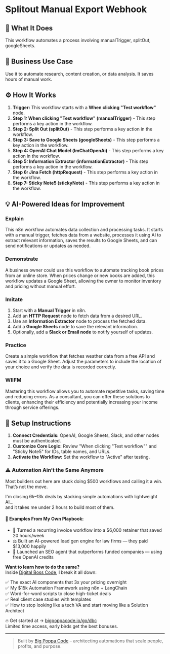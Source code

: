 # Splitout Manual Export Webhook

## 🚀 What It Does
This workflow automates a process involving manualTrigger, splitOut, googleSheets.

## 💼 Business Use Case
Use it to automate research, content creation, or data analysis. It saves hours of manual work.

## ⚙️ How It Works
1.  **Trigger:** This workflow starts with a **When clicking "Test workflow"** node.
2. **Step 1: When clicking "Test workflow" (manualTrigger)** - This step performs a key action in the workflow.
3. **Step 2: Split Out (splitOut)** - This step performs a key action in the workflow.
4. **Step 3: Save to Google Sheets (googleSheets)** - This step performs a key action in the workflow.
5. **Step 4: OpenAI Chat Model (lmChatOpenAi)** - This step performs a key action in the workflow.
6. **Step 5: Information Extractor (informationExtractor)** - This step performs a key action in the workflow.
7. **Step 6: Jina Fetch (httpRequest)** - This step performs a key action in the workflow.
8. **Step 7: Sticky Note5 (stickyNote)** - This step performs a key action in the workflow.

## 💡 AI-Powered Ideas for Improvement
### Explain
This n8n workflow automates data collection and processing tasks. It starts with a manual trigger, fetches data from a website, processes it using AI to extract relevant information, saves the results to Google Sheets, and can send notifications or updates as needed.

### Demonstrate
A business owner could use this workflow to automate tracking book prices from an online store. When prices change or new books are added, this workflow updates a Google Sheet, allowing the owner to monitor inventory and pricing without manual effort.

### Imitate
1. Start with a **Manual Trigger** in n8n.
2. Add an **HTTP Request** node to fetch data from a desired URL.
3. Use an **Information Extractor** node to process the fetched data.
4. Add a **Google Sheets** node to save the relevant information.
5. Optionally, add a **Slack or Email node** to notify yourself of updates.

### Practice
Create a simple workflow that fetches weather data from a free API and saves it to a Google Sheet. Adjust the parameters to include the location of your choice and verify the data is recorded correctly.

### WIIFM
Mastering this workflow allows you to automate repetitive tasks, saving time and reducing errors. As a consultant, you can offer these solutions to clients, enhancing their efficiency and potentially increasing your income through service offerings.

## 🔧 Setup Instructions
1. **Connect Credentials:** OpenAI, Google Sheets, Slack, and other nodes must be authenticated.
2. **Customize Core Logic:** Review "When clicking "Test workflow"" and "Sticky Note5" for IDs, table names, and URLs.
3. **Activate the Workflow:** Set the workflow to "Active" after testing.

### ⚠️ Automation Ain’t the Same Anymore

Most builders out here are stuck doing $500 workflows and calling it a win.  
That’s not the move.  

I'm closing $6k–$13k deals by stacking simple automations with lightweight AI...  
and it takes me under 2 hours to build most of them.

#### 🧠 Examples From My Own Playbook:
- 🔁 Turned a recurring invoice workflow into a $6,000 retainer that saved 20 hours/week  
- ⚖️ Built an AI-powered lead gen engine for law firms — they paid $13,000 happily  
- 🚀 Launched an SEO agent that outperforms funded companies — using free OpenAI credits  

**Want to learn how to do the same?**  
Inside [Digital Boss Code](https://bigpoppacode.io/go/dbc), I break it all down:

✅ The exact AI components that 3x your pricing overnight  
✅ My $15k Automation Framework using n8n + LangChain  
✅ Word-for-word scripts to close high-ticket deals  
✅ Real client case studies with templates  
✅ How to stop looking like a tech VA and start moving like a Solution Architect  

🔥 Get started at → [bigpoppacode.io/go/dbc](https://bigpoppacode.io/go/dbc)  
Limited time access, early birds get the best bonuses.

---
> Built by [Big Poppa Code](https://bigpoppacode.io) – architecting automations that scale people, profits, and purpose.
